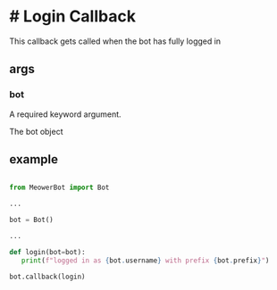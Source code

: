 <p align="center">
<h1> # Login Callback </h1>
</p>

This callback gets called when the bot has fully logged in

## args

### bot

A required keyword argument.

The bot object

## example

```py

from MeowerBot import Bot

...

bot = Bot()

...

def login(bot=bot):
   print(f"logged in as {bot.username} with prefix {bot.prefix}")

bot.callback(login)
```

